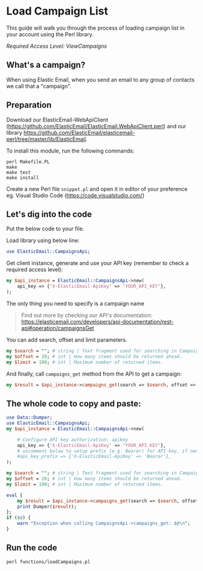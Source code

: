 # Load Campaign List

This guide will walk you through the process of loading campaign list in your account using the Perl library. 

*Required Access Level: ViewCampaigns*

## What's a campaign?
When using Elastic Email, when you send an email to any group of contacts we call that a "campaign".

## Preparation

Download our ElasticEmail-WebApiClient (https://github.com/ElasticEmail/ElasticEmail.WebApiClient.perl) and our library https://github.com/ElasticEmail/elasticemail-perl/tree/master/lib/ElasticEmail.

To install this module, run the following commands:

	perl Makefile.PL
	make
	make test
	make install
    
Create a new Perl file `snippet.pl` and open it in editor of your preference eg. Visual Studio Code (https://code.visualstudio.com/)

## Let's dig into the code

Put the below code to your file.

Load library using below line:

```perl
use ElasticEmail::CampaignsApi;
```

Get client instance, generate and use your API key (remember to check a required access level): 

```perl
my $api_instance = ElasticEmail::CampaignsApi->new(
    api_key => {'X-ElasticEmail-ApiKey' => 'YOUR_API_KEY'},
);
```


The only thing you need to specify is a campaign name

> Find out more by checking our API's documentation: https://elasticemail.com/developers/api-documentation/rest-api#operation/campaignsGet

You can add search, offset and limit parameters.

```perl
my $search = ""; # string | Text fragment used for searching in Campaign name (using the 'contains' rule)
my $offset = 20; # int | How many items should be returned ahead.
my $limit = 100; # int | Maximum number of returned items.
```

And finally, call `campaigns_get` method from the API to get a campaign: 

```perl
my $result = $api_instance->campaigns_get(search => $search, offset => $offset, limit => $limit);
```

## The whole code to copy and paste:
```perl
use Data::Dumper;
use ElasticEmail::CampaignsApi;
my $api_instance = ElasticEmail::CampaignsApi->new(

    # Configure API key authorization: apikey
    api_key => {'X-ElasticEmail-ApiKey' => 'YOUR_API_KEY'},
    # uncomment below to setup prefix (e.g. Bearer) for API key, if needed
    #api_key_prefix => {'X-ElasticEmail-ApiKey' => 'Bearer'},
);

my $search = ""; # string | Text fragment used for searching in Campaign name (using the 'contains' rule)
my $offset = 20; # int | How many items should be returned ahead.
my $limit = 100; # int | Maximum number of returned items.

eval {
    my $result = $api_instance->campaigns_get(search => $search, offset => $offset, limit => $limit);
    print Dumper($result);
};
if ($@) {
    warn "Exception when calling CampaignsApi->campaigns_get: $@\n";
}
```

## Run the code
```
perl functions/loadCampaigns.pl
```